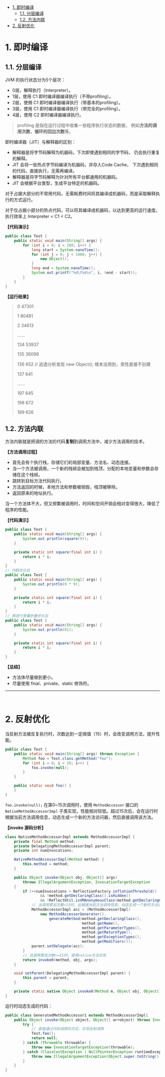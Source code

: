 <!-- TOC -->

- [1. 即时编译](#1-即时编译)
  - [1.1. 分层编译](#11-分层编译)
  - [1.2. 方法内联](#12-方法内联)
- [2. 反射优化](#2-反射优化)

<!-- /TOC -->

# 1. 即时编译

## 1.1. 分层编译

JVM 的执行状态分为5个层次：

- 0层，解释执行（Interpreter）。
- 1层，使用 C1 即时编译器编译执行（不带profiling）。
- 2层，使佣 C1 即时编译器编译执行（带基本的profiling）。
- 3层，使用 C1 即时编译器编译执行（带完全的profiling）。
- 4层，使用 C2 即时编译器编译执行。

>  profiling 是指在运行过程中收集一些程序执行状态的数据， 例如**方法的调用次数**，**循环的回边次数**等。

即时编译器（JIT）与解释器的区别：

- 解释器是将字节码解释为机器码，下次即使遇到相同的字节码， 仍会执行重复的解释。
- JIT 会将一些热点字节码编译为机器码，并存入Code Cache， 下次遇到相同的代码，直接执行，无需再编译。
- 解释器是将字节码解释为针对所有平台都通用的机器码。
- JIT 会根据平台类型，生成平台特定的机器码。

对于占据大部分的不常用代码，无需耗费时间将其编译成机器码，而是采取解释执行的方式运行。

对于仅占据小部分的热点代码，可以将其编译成机器码，以达到更高的运行速度。执行效率上 Interpreter < C1 < C2。

**【代码演示】**

```java
public class Test {
    public static void main(String[] args) {
        for (int i = 0; i < 200; i++) {
            long start = System.nanoTime();
            for (int j = 0; j < 1000; j++) {
                new Object();
            }
            long end = System.nanoTime();
            System.out.printf("%d\t%d\n", i, (end - start));
        }
    }
}
```

**【运行结果】**

> 0	47301
>
> 1	80481
>
> 2	34613
>
> ......
>
> 134	53937
>
> 135	36098
>
> 136	652			// 逃逸分析发现 new Object(); 根本没用到，索性直接不创建
>
> 137	641
>
> ......
>
> 197	645
>
> 198	672
>
> 199	626

## 1.2. 方法内联

方法内联就是把调的方法的代码**复制**到调用方法中，减少方法调用的技术。

**【方法调用过程】**

- 首先会有个执行栈，存储它们的局部变量、方法名、动态连接。
- 当一个方法被调用，一个新的栈帧会被加到栈顶，分配的本地变量和参数会存储在这个栈帧。
- 跳转到目标方法代码执行。
- 方法返回的时候，本地方法和参数被销毁，栈顶被移除。
- 返回原来的地址执行。

当一个方法体不大，但又频繁被调用时，时间和空间开销会相对变得很大，降低了程序的性能。

**【代码演示】**

```java
public class Test {
    public static void main(String[] args) {
        System.out.println(square(9));
    }

    private static int square(final int i) {
        return i * i;
    }
}
// 内联优化后
public class Test {
    public static void main(String[] args) {
        System.out.println(9 * 9);
    }

    private static int square(final int i) {
        return i * i;
    }
}
// 再进行常量折叠优化后
public class Test {
    public static void main(String[] args) {
        System.out.println(81);
    }

    private static int square(final int i) {
        return i * i;
    }
}
```

**【总结】**

- 方法体尽量做到更小。
- 尽量使用 final、private、static 修饰符。

---

<br/>

# 2. 反射优化

当反射方法被反复执行时，次数达到一定阈值（15）时，会改变调用方法，提升性能。

```java
public class Test {
    public static void main(String[] args) throws Exception {
        Method foo = Test.class.getMethod("foo");
        for (int i = 0; i < 20; i++) {
            foo.invoke(null);
        }
    }

    public static void foo() {
    }
}
```

`foo.invoke(null);` 在第0~15次调用时，使用 `MethodAccessor` 接口的 `NativeMethodAccessorImpl` 子类实现，性能相对较低。超过15次后，会在运行时根据当前方法调用信息，动态生成一个新的方法访问器，然后直接调用该方法。

**【invoke 源码分析】**

```java
class NativeMethodAccessorImpl extends MethodAccessorImpl {
    private final Method method;
    private DelegatingMethodAccessorImpl parent;
    private int numInvocations;

    NativeMethodAccessorImpl(Method method) {
        this.method = method;
    }

    public Object invoke(Object obj, Object[] args)
        throws IllegalArgumentException, InvocationTargetException
    {
        if (++numInvocations > ReflectionFactory.inflationThreshold()
                && !method.getDeclaringClass().isHidden()
                && !ReflectUtil.isVMAnonymousClass(method.getDeclaringClass())) {
            // 当调用累加次数>15时，会根据当前方法调用信息，动态生成一个新的方法访问器（动态生成字节码）
            MethodAccessorImpl acc = (MethodAccessorImpl)
                new MethodAccessorGenerator().
                    generateMethod(method.getDeclaringClass(),
                                   method.getName(),
                                   method.getParameterTypes(),
                                   method.getReturnType(),
                                   method.getExceptionTypes(),
                                   method.getModifiers());
            parent.setDelegate(acc);
        }
		// 当调用累加次数<=15时，使用native方法实现
        return invoke0(method, obj, args);
    }

    void setParent(DelegatingMethodAccessorImpl parent) {
        this.parent = parent;
    }

    private static native Object invoke0(Method m, Object obj, Object[] args);
}
```

运行时动态生成的代码：

```java
public class GeneratedMethodAccessor1 extends MethodAccessorImpl{
    public Object invoke(Object object, Object[] arrobject) throws InvocationTargetException {
        try {
            // 直接通过代码调用的方式，实现反射调用
            Test.foo();
            return null;
        } catch (Throwable throwable) {
            throw new InvocationTargetException(throwable);
        } catch (ClassCastException | NullPointerException runtimeException) {
            throw new IllegalArgumentException(Object.super.toString());
        }
    }
}
```

